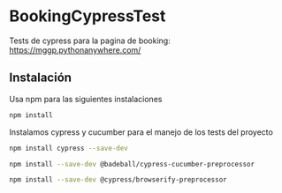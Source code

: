 # BookingCypressTest
Tests de cypress para la pagina de booking: https://mggp.pythonanywhere.com/

## Instalación

Usa npm para las siguientes instalaciones

```bash
npm install
```    

Instalamos cypress y cucumber para el manejo de los tests del proyecto

```bash
npm install cypress --save-dev
```   

```bash
npm install --save-dev @badeball/cypress-cucumber-preprocessor
```

```bash
npm install --save-dev @cypress/browserify-preprocessor
```    